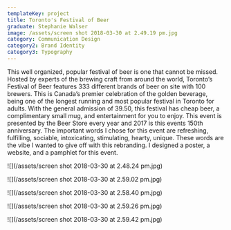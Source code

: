 ```yaml
---
templateKey: project
title: Toronto's Festival of Beer
graduate: Stephanie Walser
image: /assets/screen shot 2018-03-30 at 2.49.19 pm.jpg
category: Communication Design
category2: Brand Identity
category3: Typography
---
```

This well organized, popular festival of beer is one that cannot be missed. Hosted by experts of the brewing craft from around the world, Toronto’s Festival of Beer features 333 different brands of beer on site with 100 brewers. This is Canada’s premier celebration of the golden beverage, being one of the longest running and most popular festival in Toronto for adults. With the general admission of 39.50, this festival has cheap beer, a complimentary small mug, and entertainment for you to enjoy. This event is presented by the Beer Store every year and 2017 is this events 150th anniversary.  The important words I chose for this event are refreshing, fulfilling, sociable, intoxicating, stimulating, hearty, unique. These words are the vibe I wanted to give off with this rebranding. I designed a poster, a website, and a pamphlet for this event.

![](/assets/screen shot 2018-03-30 at 2.48.24 pm.jpg)

![](/assets/screen shot 2018-03-30 at 2.59.02 pm.jpg)

![](/assets/screen shot 2018-03-30 at 2.58.40 pm.jpg)

![](/assets/screen shot 2018-03-30 at 2.59.26 pm.jpg)

![](/assets/screen shot 2018-03-30 at 2.59.42 pm.jpg)
